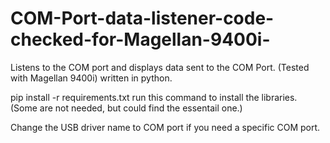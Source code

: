 # COM-Port-data-listener-code-checked-for-Magellan-9400i-
Listens to the COM port and displays data sent to the COM Port. (Tested with Magellan 9400i) written in python.

pip install -r requirements.txt
run this command to install the libraries. (Some are not needed, but could find the essentail one.)

Change the USB driver name to COM port if you need a specific COM port. 

